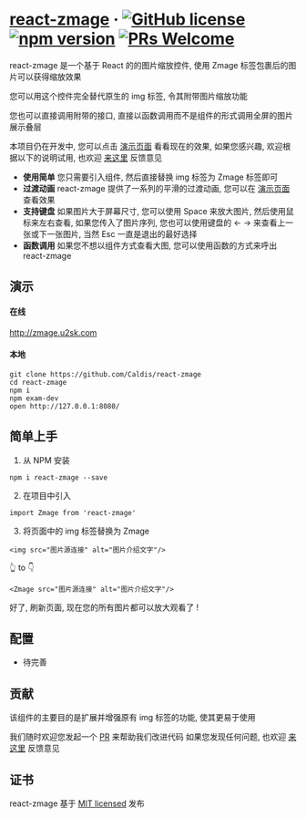#  [react-zmage](https://zmage.u2sk.com/) &middot; [![GitHub license](https://img.shields.io/badge/license-MIT-blue.svg)](https://github.com/facebook/react/blob/master/LICENSE) [![npm version](https://img.shields.io/npm/v/react.svg?style=flat)](https://www.npmjs.com/package/react-zmage) [![PRs Welcome](https://img.shields.io/badge/PRs-welcome-brightgreen.svg)](CONTRIBUTING.md#pull-requests)

react-zmage 是一个基于 React 的的图片缩放控件, 使用 Zmage 标签包裹后的图片可以获得缩放效果

您可以用这个控件完全替代原生的 img 标签, 令其附带图片缩放功能

您也可以直接调用附带的接口, 直接以函数调用而不是组件的形式调用全屏的图片展示叠层

本项目仍在开发中, 您可以点击 [演示页面](http://zmage.u2sk.com) 看看现在的效果, 如果您感兴趣, 欢迎根据以下的说明试用, 也欢迎 [来这里](https://github.com/Caldis/react-zmage/issues) 反馈意见

- **使用简单** 您只需要引入组件, 然后直接替换 img 标签为 Zmage 标签即可
- **过渡动画** react-zmage 提供了一系列的平滑的过渡动画, 您可以在 [演示页面](http://zmage.u2sk.com) 查看效果
- **支持键盘** 如果图片大于屏幕尺寸, 您可以使用 Space 来放大图片, 然后使用鼠标来左右查看, 如果您传入了图片序列, 您也可以使用键盘的 ← → 来查看上一张或下一张图片, 当然 Esc 一直是退出的最好选择
- **函数调用** 如果您不想以组件方式查看大图, 您可以使用函数的方式来呼出 react-zmage


## 演示
#### 在线
http://zmage.u2sk.com
#### 本地
```shell
git clone https://github.com/Caldis/react-zmage
cd react-zmage
npm i
npm exam-dev
open http://127.0.0.1:8080/
```


## 简单上手
1. 从 NPM 安装
```
npm i react-zmage --save
```
2. 在项目中引入
```
import Zmage from 'react-zmage'
```
3. 将页面中的 img 标签替换为 Zmage
```
<img src="图片源连接" alt="图片介绍文字"/>
```
👆 to 👇
```
<Zmage src="图片源连接" alt="图片介绍文字"/>
```
好了, 刷新页面, 现在您的所有图片都可以放大观看了 !


## 配置
- 待完善


## 贡献
该组件的主要目的是扩展并增强原有 img 标签的功能, 使其更易于使用

我们随时欢迎您发起一个 [PR](https://github.com/Caldis/react-zmage/pulls) 来帮助我们改进代码
如果您发现任何问题, 也欢迎 [来这里](https://github.com/Caldis/react-zmage/issues) 反馈意见


## 证书
react-zmage 基于 [MIT licensed](./LICENSE) 发布